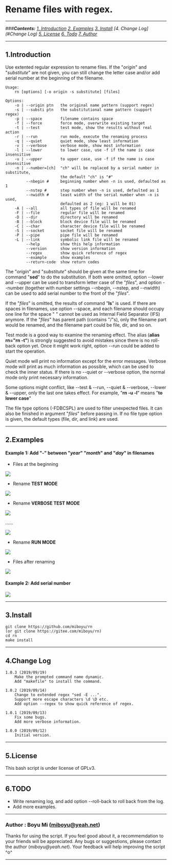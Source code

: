 # Rename files with regex.

************
###***Contents:***
*[1. Introduction](#Introduction)*
*[2. Examples](#Examples)*
*[3. Install](#Install)*
*[4. Change Log](#Change Log)*
*[5. License](#License)*
*[6. Todo](#TODO)*
*[7. Author](#Author)*

---------------
## 1.Introduction

Use extented regular expression to rename files. If the "*origin*" and "*substitute*" are not given, you can still change the letter case and/or add serial number at the beginning of the filename.

    Usage:
        rn [options] [-o origin -s substitute] [files]

    Options:
        -o | --origin ptn   the original name pattern (support regex)
        -s | --substi ptn   the substitutional name pattern (support regex)
        -p | --space        filename contains space
        -f | --force        force mode, overwrite existing target
        -t | --test         test mode, show the results without real action 
        -r | --run          run mode, execute the renaming process
        -q | --quiet        quiet mode, show least information
        -v | --verbose      verbose mode, show most information
        -l | --lower        to lower case, use -f if the name is case insensitive
        -u | --upper        to upper case, use -f if the name is case insensitive
        -n | --number=[ch]  "ch" will be replaced by a serial number in substitute,
                            the default "ch" is "#"
             --nbegin #     beginning number when -n is used, defaulted as 1
             --nstep #      step number when -n is used, defaulted as 1 
             --nwidth #     least width of the serial number when -n is used,
                            defaulted as 2 (eg: 1 will be 01)
        -A | --all          all types of file will be renamed
        -F | --file         regular file will be renamed
        -D | --dir          directory will be renamed
        -B | --block        block device file will be renamed
        -C | --char         character device file will be renamed
        -S | --socket       socket file will be renamed
        -P | --pipe         pipe file will be renamed
        -L | --link         symbolic link file will be renamed
             --help         show this help information
             --version      show version information
             --regex        show quick reference of regex
             --example      show examples
             --return-code  show return codes

The "*origin*" and "*substitute*" should be given at the same time for command "**sed**" to do the substitution. If both were omitted, option --lower and --upper can be used to transform letter case of the "*files*", and option --number (together with number settings --nbegin, --nstep, and --nwidth) can be used to add serial number to the front of the "*files*".

If the "*files*" is omitted, the results of command "**ls**" is used. If there are spaces in filenames, use option --space, and each filename should occupy one line for the space " " cannot be used as Internal Field Separator (IFS) anymore. If the "*files*" has parent path (contains "/"s), only the filename part would be renamed, and the filename part could be file, dir, and so on.

Test mode is a good way to examine the renaming effect. The alias (**alias rn="rn -t"**) is strongly suggested to avoid mistakes since there is no roll-back option yet. Once it might work right, option --run could be added to start the operation.

Quiet mode will print no information except for the error messages. Verbose mode will print as much information as possible, which can be used to check the inner status. If there is no --quiet or --verbose option, the normal mode only print necessary information.

Some options might conflict, like --test & --run, --quiet & --verbose, --lower & --upper, only the last one takes effect. For example, "**rn -u -l**" means "**to lower case**"

The file type options (-FDBCSPL) are used to filter unexpected files. It can also be finished in argument "*files*" before passing in. If no file type option is given, the default types (file, dir, and link) are used.

-----------
## 2.Examples

#### Example 1: Add "-" between "*year*" "*month*" and "*day*" in filenames

- Files at the beginning 

![](example/ls-1.png)

- Rename **TEST MODE**

![](example/rn-1-t.png)

- Rename **VERBOSE TEST MODE**

![](example/rn-1-tv.png)

......

![](example/rn-1-tv2.png)

- Rename **RUN MODE**

![](example/rn-1.png)

- Files after renaming

![](example/ls-2.png)


#### Example 2: Add serial number

![](example/rn-2.png)

--------------
## 3.Install

    git clone https://github.com/miboyu/rn
    (or git clone https://gitee.com/miboyu/rn)
    cd rn
    make install

--------------
## 4.Change Log

    1.0.3 (2019/09/19)
        Make the prompted command name dynamic.
        Add "makefile" to install the command.

    1.0.2 (2019/09/14)
        Change to extended regex "sed -E ...".
        Support more escape characters \d \D etc.
        Add option --regex to show quick reference of regex.

    1.0.1 (2019/09/13)
        Fix some bugs.
        Add more verbose information.

    1.0.0 (2019/09/12)
        Initial version.

--------------
## 5.License

This bash script is under license of GPLv3.

---------------
## 6.TODO
- Write renaming log, and add option --roll-back to roll back from the log.
- Add more examples.

--------------
### **Author  : Boyu Mi (miboyu@yeah.net)**

Thanks for using the script. If you feel good about it, a recommemdation to your friends will be appreciated. Any bugs or suggestions, please contact the author (_miboyu@yeah.net_). Your feedback will help improving the script ^o^

--------------